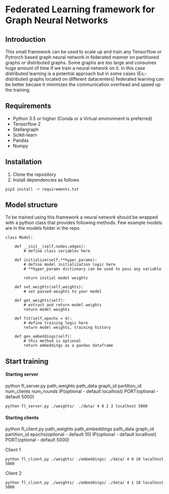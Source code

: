 # Federated Learning framework for Graph Neural Networks

## Introduction
This small framework can be used to scale up and train any Tensorflow or Pytrorch based graph neural network in federated manner on partitioned graphs or distributed graphs. Some graphs are too large and consumes huge amount of time if we train a neural network on it. In this case distributed learning is a potential approach but in some cases (Ex;- distributed graphs located on different datacenters) federated learning can be better becase it minimizes the communication overhead and speed up the training.

## Requirements

* Python 3.5 or higher (Conda or a Virtual environment is preferred)
* Tensorflow 2
* Stellargraph
* Scikit-learn
* Pandas
* Numpy

## Installation

1. Clone the repository
2. Install dependencies as follows

``` pip3 install -r requirements.txt ```

## Model structure
To be trained using this framework a neural network should be wrapped with a python class that provides following methods. Few example models are in the models folder in the repo.

```
class Model:

    def __init__(self,nodes,edges):
        # define class variables here

    def initialize(self,**hyper_params):
        # define model initialization logic here
        # **hyper_params dictionary can be used to pass any variable

        return initial model weights

    def set_weights(self,weights):
        # set passed weights to your model

    def get_weights(self):
        # extract and return model weights
        return model weights

    def fit(self,epochs = 4):
        # define training logic here
        return model weights, training history

    def gen_embeddings(self):
        # this method is optional
        return embeddings as a pandas dataframe

```

## Start training

#### Starting server

python fl_server.py path_weights path_data graph_id partition_id num_clients num_rounds IP(optional - default localhost) PORT(optional - default 5000)

```
python fl_server.py ./weights/  ./data/ 4 0 2 3 localhost 5000
```


#### Starting clients

python fl_client.py path_weights path_embeddings path_data graph_id partition_id epochs(optional - default 10) IP(optional - default localhost) PORT(optional - default 5000) <br />

Client 1
```
python fl_client.py ./weights/ ./embeddings/ ./data/ 4 0 10 localhost 5000
```
Client 2
```
python fl_client.py ./weights/ ./embeddings/ ./data/ 4 1 10 localhost 5000
```


